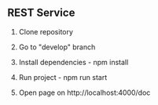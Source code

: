 ## REST Service

1) Clone repository

2) Go to "develop" branch

3) Install dependencies - npm install

4) Run project - npm run start

5) Open page on http://localhost:4000/doc
